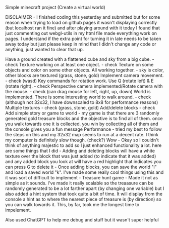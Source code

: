 Simple minecraft project (Create a virtual world)

DISCLAIMER - I finished coding this yesterday and submitted but for some reason when trying to load on github pages it wasn't displaying correctly (but localhost ran it fine) and after playing around with it today I found that just commenting out webgl-utils in my html file made everything work on pages. I understand if the extra point for turning it in late needs to be taken away today but just please keep in mind that I didn't change any code or anything, just wanted to clear that up.


Have a ground created with a flattened cube and sky from a big cube. - check
Texture working on at least one object. - check
Texture on some objects and color on some other objects. All working together. - sky is color, other blocks are textured (grass, stone, gold)
Implement camera movement. - check (wasd)
Key commands for rotation work. Use Q (rotate left) & E (rotate right). - check
Perspective camera implemented/Rotate camera with the mouse. - check (can drag mouse for left, right, up, down)
World is implemented. There is some interesting world to walk around. - check (although not 32x32, I have downscaled to 8x8 for performance reasons)
Multiple textures - check (grass, stone, gold)
Add/delete blocks - check
Add simple story or game to world - my game is that there are 3 randomly generated gold treasure blocks and the objective is to find all of them. once you walk towards one it is collected. you win by collecting all of them and the console gives you a fun message
Performance - tried my best to follow the steps on this and my 32x32 map seems to run at a decent rate. I think my computer is definitely slow though. (check?)
Wow - Okay so I couldn't think of anything majestic to add so I just enhanced functionality a lot. here are some things that I did
    - Adding and deleting blocks will have a white texture over the block that was just added (to indicate that it was added) and any added block you look at will have a red highlight that indicates you can press G to delete it
    - Once adding blocks, you can save the world "l" and load a saved world "k". I've made some really cool things using this and it was sort of difficult to implement
    - Treasure hunt game - Made it not as simple as it sounds. I've made it really scalable so the treaasure can be randomly generated to be a lot farther apart (by changing one variable) but I also added a hint system that took quite a bit of time. It will display from the console a hint as to where the nearest piece of treasure is (by direction) so you can walk towards it. This, by far, took me the longest time to impelement.

Also used ChatGPT to help me debug and stuff but it wasn't super helpful